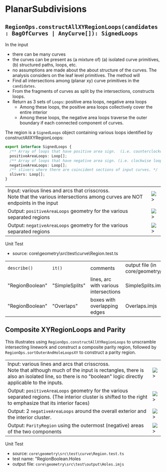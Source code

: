 # PlanarSubdivisions

## `RegionOps.constructAllXYRegionLoops(candidates: BagOfCurves | AnyCurve[]): SignedLoops`

In the input

- there can be many curves
- the curves can be present as (a mixture of) (a) isolated curve primitives, (b) structured paths, loops, etc.
- no assumptions are made about the about structure of the curves. The analysis considers on the leaf level primitives.
  The method will
- Find all intersections among (planar xy) curve primitives in the `candidates`.
- From the fragments of curves as split by the intersections, constructs loops.
- Return as 3 sets of `Loops`: positive area loops, negative area loops
  - Among these loops, the positive area loops collectively cover the entire interior
  - Among these loops, the negative area loops traverse the outer boundary if each connected component of curves.

The region is a `SignedLoops` object containing various loops identified by constructAllXYRegionLoops:

```ts
export interface SignedLoops {
  /** Array of loops that have positive area sign.  (i.e. counterclockwise loops) */
  positiveAreaLoops: Loop[];
  /** Array of loops that have negative area sign. (i.e. clockwise loops. */
  negativeAreaLoops: Loop[];
  /** slivers where there are coincident sections of input curves. */
  slivers: Loop[];
}
```

|                                                                                                                                    |                                                                  |
| ---------------------------------------------------------------------------------------------------------------------------------- | ---------------------------------------------------------------- |
| Input: various lines and arcs that crisscross.<br> Note that the various intersections among curves are NOT endpoints in the input | ![>](./figs/PlanarSubdivision/CrossingLinesInput.png)            |
| Output: `positiveAreaLoops` geometry for the various separated regions                                                             | ![>](./figs/PlanarSubdivision/CrossingLinesLoops.png)            |
| Output: `negativeAreaLoops` geometry for the various separated regions                                                             | ![>](./figs/PlanarSubdivision/CrossingLineNegativeAreaLoops.png) |

Unit Test

- source: core\geometry\src\test\curve\Region.test.ts

|                 |                |                                       |                                                 |
| --------------- | -------------- | ------------------------------------- | ----------------------------------------------- |
| `describe()`    | `it()`         | comments                              | output file (in core/geometry/src/test/output/) |
| "RegionBoolean" | "SimpleSplits" | lines, arc with various intersections | SimpleSplits.imjs                               |
| "RegionBoolean" | "Overlaps"     | boxes with overlapping edges          | Overlaps.imjs                                   |

## Composite XYRegionLoops and Parity

This illustrates using `RegionOps.constructAllXYRegionLoops` to unscramble intersecting linework and construct a composite parity region, followed by `RegionOps.sortOuterAndHoleLoopsXY` to construct a parity region.

|                                                                                                                                                                                                          |                                                                |
| -------------------------------------------------------------------------------------------------------------------------------------------------------------------------------------------------------- | -------------------------------------------------------------- |
| Input: various lines and arcs that crisscross.<br> Note that although much of the input is rectangles, there is also an isolated line, so there is no "boolean" logic directly applicable to the inputs. | ![>](./figs/PlanarSubdivision/MultiComponentIn.png)            |
| Output: `positiveAreaLoops` geometry for the various separated regions. (The interior cluster is shifted to the right to emphasize that its interior faces)                                              | ![>](./figs/PlanarSubdivision/MultiComponentPositiveAreas.png) |
| Output: 2 `negativeAreaLoops` around the overall exterior and the interior cluster.                                                                                                                      | ![>](./figs/PlanarSubdivision/MultiComponentNegativeAreas.png) |
| Output: `ParityRegion` using the outermost (negative) areas of the two components                                                                                                                        | ![>](./figs/PlanarSubdivision/MultiComponentParityOut.png)     |

Unit Test

- source: `core\geometry\src\test\curve\Region.test.ts`
- test name: "RegionBoolean.Holes
- output file: `core\geometry\src\test\output\Holes.imjs`
